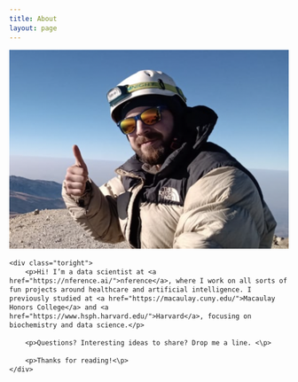 ```yaml
---
title: About
layout: page
---
```


<div class="side-by-side">
    <div class="toleft">
        <img class="image" src="/assets/images/2profile.jpg" alt="Alt Text">
    </div>
    
    <div class="toright">
        <p>Hi! I’m a data scientist at <a href="https://nference.ai/">nference</a>, where I work on all sorts of fun projects around healthcare and artificial intelligence. I previously studied at <a href="https://macaulay.cuny.edu/">Macaulay Honors College</a> and <a href="https://www.hsph.harvard.edu/">Harvard</a>, focusing on biochemistry and data science.</p>
        
        <p>Questions? Interesting ideas to share? Drop me a line. <\p>
        
        <p>Thanks for reading!<\p>
    </div>
</div>

